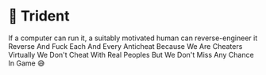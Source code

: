 # 🔱 Trident

If a computer can run it, a suitably motivated human can reverse-engineer it
Reverse And Fuck Each And Every Anticheat Because We Are Cheaters Virtually We
Don't Cheat With Real Peoples But We Don't Miss Any Chance In Game 😅
